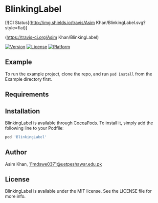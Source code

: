 # BlinkingLabel

[![CI Status](http://img.shields.io/travis/Asim Khan/BlinkingLabel.svg?style=flat)]

(https://travis-ci.org/Asim Khan/BlinkingLabel)

[![Version](https://img.shields.io/cocoapods/v/BlinkingLabel.svg?style=flat)](http://cocoapods.org/pods/BlinkingLabel)
[![License](https://img.shields.io/cocoapods/l/BlinkingLabel.svg?style=flat)](http://cocoapods.org/pods/BlinkingLabel)
[![Platform](https://img.shields.io/cocoapods/p/BlinkingLabel.svg?style=flat)](http://cocoapods.org/pods/BlinkingLabel)

## Example

To run the example project, clone the repo, and run `pod install` from the Example directory first.

## Requirements

## Installation

BlinkingLabel is available through [CocoaPods](http://cocoapods.org). To install
it, simply add the following line to your Podfile:

```ruby
pod 'BlinkingLabel'
```

## Author

Asim Khan, 11mdswe0371@uetpeshawar.edu.pk

## License

BlinkingLabel is available under the MIT license. See the LICENSE file for more info.

